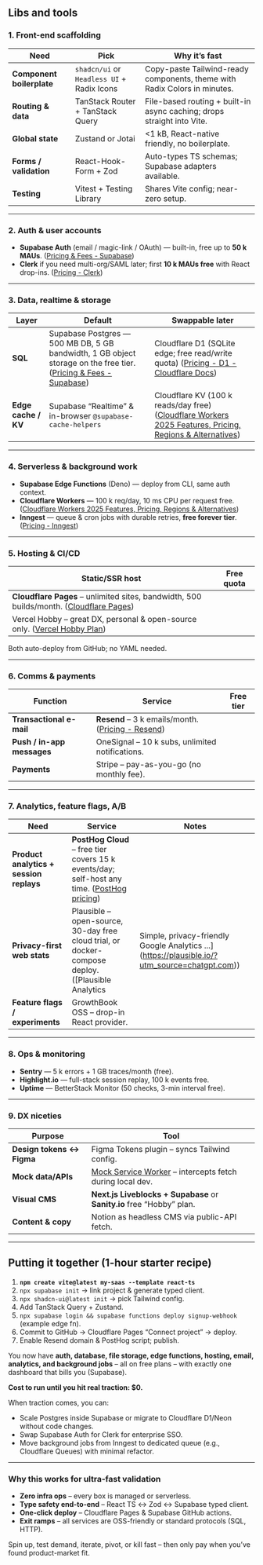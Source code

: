 ## Libs and tools


### 1. Front-end scaffolding
| Need | Pick | Why it’s fast |
|------|------|--------------|
| **Component boilerplate** | `shadcn/ui` or `Headless UI` + Radix Icons | Copy-paste Tailwind-ready components, theme with Radix Colors in minutes. |
| **Routing & data** | TanStack Router + TanStack Query | File-based routing + built-in async caching; drops straight into Vite. |
| **Global state** | Zustand or Jotai | <1 kB, React-native friendly, no boilerplate. |
| **Forms / validation** | React-Hook-Form + Zod | Auto-types TS schemas; Supabase adapters available. |
| **Testing** | Vitest + Testing Library | Shares Vite config; near-zero setup. |

---

### 2. Auth & user accounts  
* **Supabase Auth** (email / magic-link / OAuth) — built-in, free up to **50 k MAUs**.  ([Pricing & Fees - Supabase](https://supabase.com/pricing?utm_source=chatgpt.com))  
* **Clerk** if you need multi-org/SAML later; first **10 k MAUs free** with React drop-ins.  ([Pricing - Clerk](https://clerk.com/pricing?utm_source=chatgpt.com))  

---

### 3. Data, realtime & storage  
| Layer | Default | Swappable later |
|-------|---------|-----------------|
| **SQL** | Supabase Postgres — 500 MB DB, 5 GB bandwidth, 1 GB object storage on the free tier.  ([Pricing & Fees - Supabase](https://supabase.com/pricing?utm_source=chatgpt.com)) | Cloudflare D1 (SQLite edge; free read/write quota)  ([Pricing - D1 - Cloudflare Docs](https://developers.cloudflare.com/d1/platform/pricing/?utm_source=chatgpt.com)) |
| **Edge cache / KV** | Supabase “Realtime” & in-browser `@supabase-cache-helpers` | Cloudflare KV (100 k reads/day free)  ([Cloudflare Workers 2025 Features, Pricing, Regions & Alternatives](https://www.srvrlss.io/provider/cloudflare/?utm_source=chatgpt.com)) |

---

### 4. Serverless & background work  
* **Supabase Edge Functions** (Deno) — deploy from CLI, same auth context.  
* **Cloudflare Workers** — 100 k req/day, 10 ms CPU per request free.  ([Cloudflare Workers 2025 Features, Pricing, Regions & Alternatives](https://www.srvrlss.io/provider/cloudflare/?utm_source=chatgpt.com))  
* **Inngest** — queue & cron jobs with durable retries, **free forever tier**.  ([Pricing - Inngest](https://www.inngest.com/pricing?utm_source=chatgpt.com))  

---

### 5. Hosting & CI/CD  
| Static/SSR host | Free quota |
|-----------------|-----------|
| **Cloudflare Pages** – unlimited sites, bandwidth, 500 builds/month.  ([Cloudflare Pages](https://pages.cloudflare.com/?utm_source=chatgpt.com)) |
| Vercel Hobby – great DX, personal & open-source only.  ([Vercel Hobby Plan](https://vercel.com/docs/plans/hobby?utm_source=chatgpt.com)) |

Both auto-deploy from GitHub; no YAML needed.

---

### 6. Comms & payments  
| Function | Service | Free tier |
|----------|---------|-----------|
| **Transactional e-mail** | **Resend** – 3 k emails/month.  ([Pricing - Resend](https://resend.com/pricing?utm_source=chatgpt.com)) |
| **Push / in-app messages** | OneSignal – 10 k subs, unlimited notifications. |
| **Payments** | Stripe – pay-as-you-go (no monthly fee). |

---

### 7. Analytics, feature flags, A/B  
| Need | Service | Notes |
|------|---------|-------|
| **Product analytics + session replays** | **PostHog Cloud** – free tier covers 15 k events/day; self-host any time.  ([PostHog pricing](https://posthog.com/pricing?utm_source=chatgpt.com)) |
| **Privacy-first web stats** | Plausible – open-source, 30-day free cloud trial, or docker-compose deploy.  ([Plausible Analytics | Simple, privacy-friendly Google Analytics ...](https://plausible.io/?utm_source=chatgpt.com)) |
| **Feature flags / experiments** | GrowthBook OSS – drop-in React provider. |

---

### 8. Ops & monitoring  
* **Sentry** — 5 k errors + 1 GB traces/month (free).  
* **Highlight.io** — full-stack session replay, 100 k events free.  
* **Uptime** — BetterStack Monitor (50 checks, 3-min interval free).

---

### 9. DX niceties  
| Purpose | Tool |
|---------|------|
| **Design tokens ↔ Figma** | Figma Tokens plugin – syncs Tailwind config. |
| **Mock data/APIs** | [Mock Service Worker](https://mswjs.io) – intercepts fetch during local dev. |
| **Visual CMS** | **Next.js Liveblocks + Supabase** or **Sanity.io** free “Hobby” plan. |
| **Content & copy** | Notion as headless CMS via public-API fetch. |

---

## Putting it together (1-hour starter recipe)
1. **`npm create vite@latest my-saas --template react-ts`**  
2. `npx supabase init` → link project & generate typed client.  
3. `npx shadcn-ui@latest init` → pick Tailwind config.  
4. Add TanStack Query + Zustand.  
5. `npx supabase login && supabase functions deploy signup-webhook` (example edge fn).  
6. Commit to GitHub → Cloudflare Pages “Connect project” → deploy.  
7. Enable Resend domain & PostHog script; publish.

You now have **auth, database, file storage, edge functions, hosting, email, analytics, and background jobs** – all on free plans – with exactly one dashboard that bills you (Supabase).

**Cost to run until you hit real traction: $0.**

When traction comes, you can:

* Scale Postgres inside Supabase or migrate to Cloudflare D1/Neon without code changes.
* Swap Supabase Auth for Clerk for enterprise SSO.
* Move background jobs from Inngest to dedicated queue (e.g., Cloudflare Queues) with minimal refactor.

---

### Why this works for ultra-fast validation
* **Zero infra ops** – every box is managed or serverless.  
* **Type safety end-to-end** – React TS ↔ Zod ↔ Supabase typed client.  
* **One-click deploy** – Cloudflare Pages & Supabase GitHub actions.  
* **Exit ramps** – all services are OSS-friendly or standard protocols (SQL, HTTP).  

Spin up, test demand, iterate, pivot, or kill fast – then only pay when you’ve found product-market fit.
